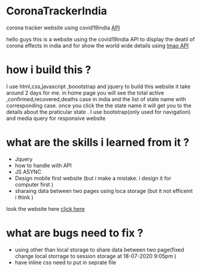 # CoronaTrackerIndia
corona tracker website using covid19india <a href="https://api.covid19india.org/"> API </a>

hello guys this is a website using the covid19india API to display the deatil of corona effects in india 
and for show the world wide details using  <a href="https://corona.lmao.ninja/"> lmao API</a>

# how i build this ?
 <p> I use html,css,javascript ,boootstrap and jquery to build this website it take around 2 days for me. 
in home page you will see the total active ,confirmed,recovered,deaths case in india and  the list of state name with corresponding case.
once you click the the state name it will get you to the details about the praticular state . I use bootstrap(only used for navigation) and media query for responsive website </p>

# what are the skills i learned from  it  ?
  <ul>
 <li> Jquery</li>
 <li> how to handle with API </li>
 <li> JS ASYNC </li>
 <li>Design mobile first website (but i make a mistake. i design it  for computer first )</li>
 <li>sharaing data between two pages using loca storage (but it not efficeint i think ) </li>
 </ul>

look the website here <a href="https://programmerraja.github.io/coronatracker/index">click here </a>

# what are bugs need to fix ?
<ul>
 <li> using other than local storage to share data between two page(fixed change local storrage to session storage at 18-07-2020 9:05pm ) </li>
 <li> have inline css  need to put in seprate file </li>
 </ul>
